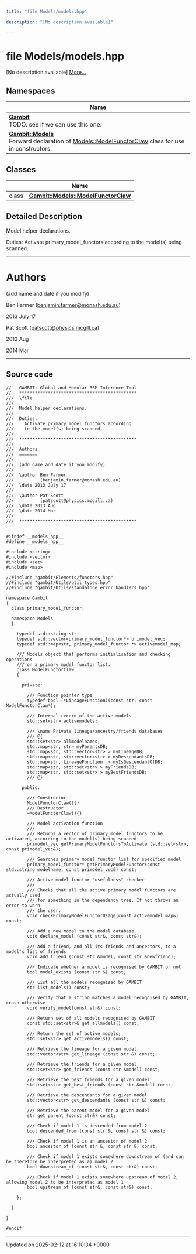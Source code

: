 ```yaml
---
title: "file Models/models.hpp"

description: "[No description available]"

---
```


# file Models/models.hpp

[No description available] [More...](#detailed-description)

## Namespaces

| Name           |
| -------------- |
| **[Gambit](/documentation/code/namespaces/namespacegambit/)** <br>TODO: see if we can use this one:  |
| **[Gambit::Models](/documentation/code/namespaces/namespacegambit_1_1models/)** <br>Forward declaration of [Models::ModelFunctorClaw]() class for use in constructors.  |

## Classes

|                | Name           |
| -------------- | -------------- |
| class | **[Gambit::Models::ModelFunctorClaw](/documentation/code/classes/classgambit_1_1models_1_1modelfunctorclaw/)**  |

## Detailed Description


Model helper declarations.

Duties: Activate primary_model_functors according to the model(s) being scanned.



------------------


# Authors

(add name and date if you modify)

Ben Farmer ([benjamin.farmer@monash.edu.au](mailto:benjamin.farmer@monash.edu.au)) 

2013 July 17

Pat Scott ([patscott@physics.mcgill.ca](mailto:patscott@physics.mcgill.ca)) 

2013 Aug 

2014 Mar



------------------




## Source code

```
//   GAMBIT: Global and Modular BSM Inference Tool
//   *********************************************
///  \file
///
///  Model helper declarations.
///  
///  Duties:
///    Activate primary_model_functors according 
///    to the model(s) being scanned.
///
///  *********************************************
///
///  Authors
///  =======
///
///  (add name and date if you modify)
///
///  \author Ben Farmer
///          (benjamin.farmer@monash.edu.au)
///  \date 2013 July 17
///
///  \author Pat Scott
///          (patscott@physics.mcgill.ca)
///  \date 2013 Aug
///  \date 2014 Mar
///
///  *********************************************


#ifndef __models_hpp__
#define __models_hpp__

#include <string>
#include <vector>
#include <set>
#include <map>

//#include "gambit/Elements/functors.hpp"
//#include "gambit/Utils/util_types.hpp"
//#include "gambit/Utils/standalone_error_handlers.hpp"

namespace Gambit
{
  class primary_model_functor;

  namespace Models
  {
     
    typedef std::string str;
    typedef std::vector<primary_model_functor*> primodel_vec;
    typedef std::map<str, primary_model_functor *> activemodel_map;

    /// Models object that performs initialisation and checking operations
    /// on a primary_model_functor list.
    class ModelFunctorClaw
    {

      private:

        /// Function pointer type
        typedef bool (*LineageFunction)(const str, const ModelFunctorClaw*);

        /// Internal record of the active models
        std::set<str> activemodels;         

        /// \name Private lineage/ancestry/friends databases
        /// @{
        std::set<str> allmodelnames;
        std::map<str, str> myParentsDB;
        std::map<str, std::vector<str> > myLineageDB;
        std::map<str, std::vector<str> > myDescendantsDB;
        std::map<str, LineageFunction  > myIsDescendantOfDB;
        std::map<str, std::set<str> > myFriendsDB;
        std::map<str, std::set<str> > myBestFriendsDB;
        /// @}

      public:

        /// Constructor
        ModelFunctorClaw(){}
        /// Destructor
        ~ModelFunctorClaw(){}
        
        /// Model activation function
        ///
        /// Returns a vector of primary_model_functors to be activated, according to the model(s) being scanned
        primodel_vec getPrimaryModelFunctorsToActivate (std::set<str>, const primodel_vec&);
       
        /// Searches primary model functor list for specified model
        primary_model_functor* getPrimaryModelFunctor(const std::string modelname, const primodel_vec&) const;
  
        /// Active model functor "usefulness" checker
        ///
        /// Checks that all the active primary model functors are actually used 
        /// for something in the dependency tree. If not throws an error to warn
        /// the user.
        void checkPrimaryModelFunctorUsage(const activemodel_map&) const;
        
        /// Add a new model to the model database.
        void declare_model (const str&, const str&);

        /// Add a friend, and all its friends and ancestors, to a model's list of friends
        void add_friend (const str &model, const str &newfriend);

        /// Indicate whether a model is recognised by GAMBIT or not
        bool model_exists (const str &) const; 

        /// List all the models recognised by GAMBIT
        str list_models() const;

        /// Verify that a string matches a model recognised by GAMBIT, crash otherwise
        void verify_model(const str&) const;

        /// Return set of all models recognised by GAMBIT
        const std::set<str>& get_allmodels() const;

        /// Return the set of active models;
        std::set<str> get_activemodels() const;

        /// Retrieve the lineage for a given model
        std::vector<str> get_lineage (const str &) const;

        /// Retrieve the friends for a given model
        std::set<str> get_friends (const str &model) const;

        /// Retrieve the best friends for a given model
        std::set<str> get_best_friends (const str &model) const;

        /// Retrieve the descendants for a given model
        std::vector<str> get_descendants (const str &) const;
        
        /// Retrieve the parent model for a given model
        str get_parent (const str&) const;

        /// Check if model 1 is descended from model 2
        bool descended_from (const str &, const str &) const;

        /// Check if model 1 is an ancestor of model 2
        bool ancestor_of (const str &, const str &) const;

        /// Check if model 1 exists somewhere downstream of (and can be therefore be interpreted as a) model 2
        bool downstream_of (const str&, const str&) const;

        /// Check if model 1 exists somewhere upstream of model 2, allowing model 2 to be interpreted as model 1
        bool upstream_of (const str&, const str&) const;

    };
 
  }

}

#endif
```


-------------------------------

Updated on 2025-02-12 at 16:10:34 +0000
